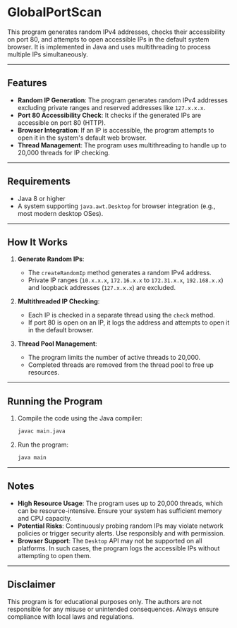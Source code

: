 # GlobalPortScan

This program generates random IPv4 addresses, checks their accessibility on port 80, and attempts to open accessible IPs in the default system browser. It is implemented in Java and uses multithreading to process multiple IPs simultaneously.

---

## Features

- **Random IP Generation**: The program generates random IPv4 addresses excluding private ranges and reserved addresses like `127.x.x.x`.
- **Port 80 Accessibility Check**: It checks if the generated IPs are accessible on port 80 (HTTP).
- **Browser Integration**: If an IP is accessible, the program attempts to open it in the system's default web browser.
- **Thread Management**: The program uses multithreading to handle up to 20,000 threads for IP checking.

---

## Requirements

- Java 8 or higher
- A system supporting `java.awt.Desktop` for browser integration (e.g., most modern desktop OSes).

---

## How It Works

1. **Generate Random IPs**:
   - The `createRandomIp` method generates a random IPv4 address.
   - Private IP ranges (`10.x.x.x`, `172.16.x.x` to `172.31.x.x`, `192.168.x.x`) and loopback addresses (`127.x.x.x`) are excluded.

2. **Multithreaded IP Checking**:
   - Each IP is checked in a separate thread using the `check` method.
   - If port 80 is open on an IP, it logs the address and attempts to open it in the default browser.

3. **Thread Pool Management**:
   - The program limits the number of active threads to 20,000.
   - Completed threads are removed from the thread pool to free up resources.

---

## Running the Program

1. Compile the code using the Java compiler:
   ```bash
   javac main.java
   ```
2. Run the program:
   ```bash
   java main
   ```

---

## Notes

- **High Resource Usage**: The program uses up to 20,000 threads, which can be resource-intensive. Ensure your system has sufficient memory and CPU capacity.
- **Potential Risks**: Continuously probing random IPs may violate network policies or trigger security alerts. Use responsibly and with permission.
- **Browser Support**: The `Desktop` API may not be supported on all platforms. In such cases, the program logs the accessible IPs without attempting to open them.

---

## Disclaimer

This program is for educational purposes only. The authors are not responsible for any misuse or unintended consequences. Always ensure compliance with local laws and regulations.
